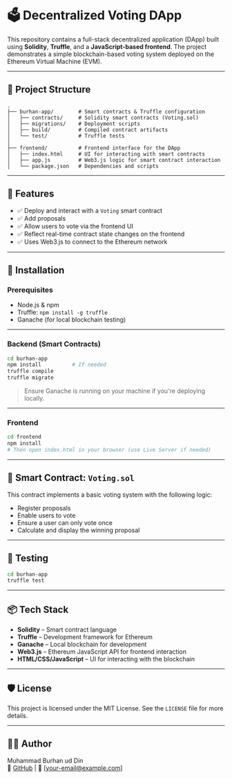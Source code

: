 # 🗳️ Decentralized Voting DApp

This repository contains a full-stack decentralized application (DApp) built using **Solidity**, **Truffle**, and a **JavaScript-based frontend**. The project demonstrates a simple blockchain-based voting system deployed on the Ethereum Virtual Machine (EVM).

---

## 📁 Project Structure

```
.
├── burhan-app/        # Smart contracts & Truffle configuration
│   ├── contracts/     # Solidity smart contracts (Voting.sol)
│   ├── migrations/    # Deployment scripts
│   ├── build/         # Compiled contract artifacts
│   └── test/          # Truffle tests
│
├── frontend/          # Frontend interface for the DApp
│   ├── index.html     # UI for interacting with smart contracts
│   ├── app.js         # Web3.js logic for smart contract interaction
│   └── package.json   # Dependencies and scripts
```

---

## 🚀 Features

- ✅ Deploy and interact with a `Voting` smart contract
- ✅ Add proposals
- ✅ Allow users to vote via the frontend UI
- ✅ Reflect real-time contract state changes on the frontend
- ✅ Uses Web3.js to connect to the Ethereum network

---

## 🔧 Installation

### Prerequisites

- Node.js & npm
- Truffle: `npm install -g truffle`
- Ganache (for local blockchain testing)

---

### Backend (Smart Contracts)

```bash
cd burhan-app
npm install          # If needed
truffle compile
truffle migrate
```

> Ensure Ganache is running on your machine if you're deploying locally.

---

### Frontend

```bash
cd frontend
npm install
# Then open index.html in your browser (use Live Server if needed)
```

---

## 📜 Smart Contract: `Voting.sol`

This contract implements a basic voting system with the following logic:
- Register proposals
- Enable users to vote
- Ensure a user can only vote once
- Calculate and display the winning proposal

---

## 🧪 Testing

```bash
cd burhan-app
truffle test
```

---

## 📦 Tech Stack

- **Solidity** – Smart contract language
- **Truffle** – Development framework for Ethereum
- **Ganache** – Local blockchain for development
- **Web3.js** – Ethereum JavaScript API for frontend interaction
- **HTML/CSS/JavaScript** – UI for interacting with the blockchain

---

## 🛡️ License

This project is licensed under the MIT License. See the `LICENSE` file for more details.

---

## 👨‍💻 Author

Muhammad Burhan ud Din  
🔗 [GitHub](https://github.com/your-username) | 📧 [your-email@example.com]